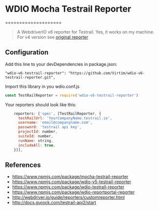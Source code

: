 # WDIO Mocha Testrail Reporter

====================
> A WebdriverIO v6 reporter for Testrail. Yes, it works on my machine.
> For v4 version see [original reporter](https://github.com/oxynade/wdio-testrail-reporter)

## Configuration

Add this line to your devDependencies in package.json:

`
"wdio-v6-testrail-reporter": "https://github.com/Virtim/wdio-v6-testrail-reporter.git",
`

Import this library in you wdio.conf.js

```js
const TestRailReporter = require('wdio-v6-testrail-reporter')
```

Your reporters should look like this:

```js
    reporters: ['spec', [TestRailReporter, {
      testRailUrl: 'YourCompanyName.testrail.io',
      username: 'email@companyname.com',
      password: 'testrail api key',
      projectId: number,
      suiteId: number,
      runName: string,
      includeAll: true,
    }]],
```

## References

- https://www.npmjs.com/package/mocha-testrail-reporter
- https://www.npmjs.com/package/wdio-v5-testrail-reporter
- https://www.npmjs.com/package/wdio-testrail-reporter
- https://www.npmjs.com/package/wdio-reportportal-reporter
- http://webdriver.io/guide/reporters/customreporter.html
- http://docs.gurock.com/testrail-api2/start
